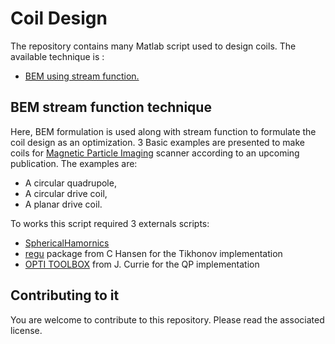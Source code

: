 # Coil Design #
The repository contains many Matlab script used to design coils.
The available technique is :
* [BEM using stream function.](bem-stream-function-technique)

## BEM stream function technique ##
Here, BEM formulation is used along with stream function to formulate the coil design as an optimization. 3 Basic examples are presented to make coils for [Magnetic Particle Imaging](http://en.wikipedia.org/wiki/Magnetic_particle_imaging) scanner according to an upcoming publication. The examples are:
+ A circular quadrupole,
+ A circular drive coil,
+ A planar drive coil.

To works this script required 3 externals scripts:
* [SphericalHamornics](https://github.com/gBringout/SphericalHarmonics)
* [regu](http://www.imm.dtu.dk/~pcha/Regutools/) package from C Hansen for the Tikhonov implementation
* [OPTI TOOLBOX](http://www.i2c2.aut.ac.nz/Wiki/OPTI/)  from J. Currie for the QP implementation 


## Contributing to it ##
You are welcome to contribute to this repository. Please read the associated license.
